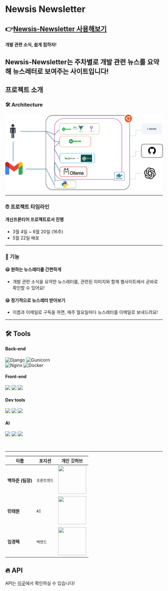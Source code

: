 # Newsis Newsletter

## 👉[Newsis-Newsletter 사용해보기][Newsis-link]

[Newsis-link]: http://cats.cbnu.ac.kr:24039 'Newsis-Newsletter 바로가기!'

#### 개발 관련 소식, 쉽게 접하자!

Newsis-Newsletter는 주차별로 개발 관련 뉴스를 요약해 뉴스레터로 보여주는 사이트입니다!
---

## 프로젝트 소개

### 🛠 Architecture

![Image](./docs/architecture.png)

<hr/>

### ⏰ 프로젝트 타임라인

#### 개신프론티어 프로젝트로서 진행
- 3월 4일 ~ 6월 20일 (16주)
- 5월 22일 배포

<hr/>

### 🚀 기능

#### 😃 원하는 뉴스레터를 간편하게

- 개발 관련 소식을 요약한 뉴스레터를, 관련된 이미지와 함께 웹사이트에서 곧바로 확인할 수 있어요!

#### 😃 정기적으로 뉴스레터 받아보기

- 이름과 이메일로 구독을 하면, 매주 월요일마다 뉴스레터를 이메일로 보내드려요!

<hr/>

## 🛠 Tools

#### Back-end

![Django](https://img.shields.io/badge/Django-092E20?style=for-the-badge&logo=django&logoColor=green)
![Gunicorn](https://img.shields.io/badge/gunicorn-000000?style=for-the-badge&logo=gunicorn&logoColor=%23499848)
<br>
![Nginx](https://img.shields.io/badge/Nginx-009639?logo=nginx&logoColor=white&style=for-the-badge)
![Docker](https://img.shields.io/badge/Docker-2496ED?logo=docker&logoColor=white&style=for-the-badge)
<br>

#### Front-end

<p>
  <img src="https://img.shields.io/badge/Vue.js-35495E?style=for-the-badge&logo=vuedotjs&logoColor=4FC08D">
  <img src="https://img.shields.io/badge/html-E34F26?style=for-the-badge&logo=html5&logoColor=white">
  <img src="https://img.shields.io/badge/css-1572B6?style=for-the-badge&logo=css3&logoColor=white">
  <br>

</p>

#### Dev tools

<p> 
  <img src="https://img.shields.io/badge/Visual%20Studio%20Code-0078d7.svg?style=for-the-badge&logo=visual-studio-code&logoColor=white">
  <img src="https://img.shields.io/badge/git-%23F05033.svg?style=for-the-badge&logo=git&logoColor=white">
  <img src="https://img.shields.io/badge/github-%23121011.svg?style=for-the-badge&logo=github&logoColor=white">
</p>

#### AI

<p>
  <img src="https://img.shields.io/badge/-Ollama-000000?style=flat&logo=ollama&logoColor=white">
  <img src="https://img.shields.io/badge/chatGPT-74aa9c?style=for-the-badge&logo=openai&logoColor=white">
  <img src="https://img.shields.io/badge/Gemini-000000?style=for-the-badge&logo=googlegemini">
</p>

<br>


<hr>

| 이름       | 포지션       | 개인 깃허브           |
| ---------- | ----------- | -------------------- |
| **백하준 (팀장)** | `프론트엔드` | <a href="https://github.com/KIMGEEK"><img src="https://avatars.githubusercontent.com/u/67546862?v=4" width="90px" height="90px"/></a> |
| **민태원** | `AI` | <a href="https://github.com/TaeWonM"><img src="https://avatars.githubusercontent.com/u/129059512?v=4" width="90px" height="90px"/></a> |
| **임경택** | `백엔드` | <a href="https://github.com/KyeongTaek"><img src="https://avatars.githubusercontent.com/u/85470519?v=4" width="90px" height="90px"/></a> |

## 🔥 API
API는 [이곳](https://github.com/KIMGEEK/Newsis-Newsletter/blob/main/docs/API.md)에서 확인하실 수 있습니다!